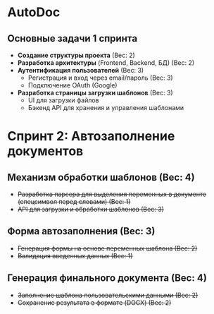 # AutoDoc  

## Основные задачи 1 спринта

- **Создание структуры проекта** (Вес: 2)  
- **Разработка архитектуры** (Frontend, Backend, БД)  (Вес: 2)
- **Аутентификация пользователей** (Вес: 3) 
  - Регистрация и вход через email/пароль (Вес: 3)
  - Подключение OAuth (Google) 
- **Разработка страницы загрузки шаблонов** (Вес: 3)
  - UI для загрузки файлов  
  - Бэкенд API для хранения и управления шаблонами  

# Спринт 2: Автозаполнение документов  

## **Механизм обработки шаблонов** (Вес: 4)  
- ~~Разработка парсера для выделения переменных в документе (спецсимвол перед словами)  (Вес: 1)~~  
- ~~API для загрузки и обработки шаблонов  (Вес: 3)~~  

## **Форма автозаполнения** (Вес: 3)  
- ~~Генерация формы на основе переменных шаблона  (Вес: 2)~~  
- ~~Валидация введенных данных  (Вес: 1)~~  

## **Генерация финального документа** (Вес: 4)  
- ~~Заполнение шаблона пользовательскими данными  (Вес: 2)~~  
- ~~Сохранение результата в формате (DOCX)  (Вес: 2)~~  

